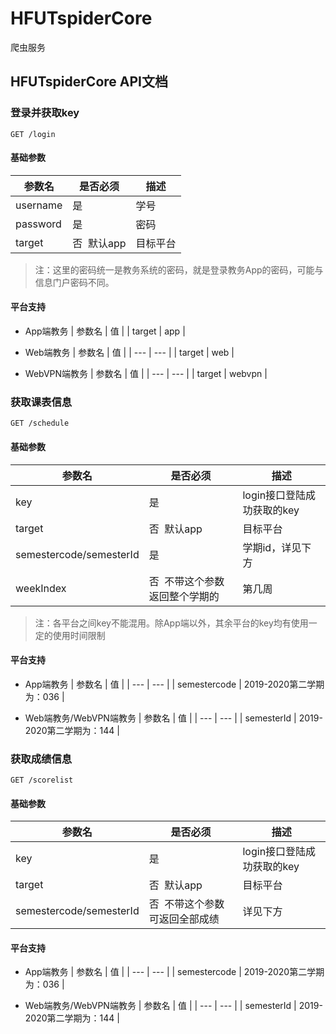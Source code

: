 # HFUTspiderCore
爬虫服务




## HFUTspiderCore  API文档




### 登录并获取key
```
GET /login 
```
#### 基础参数
| 参数名 | 是否必须 | 描述 |
| --- | --- | --- |
| username | 是 | 学号 |
| password | 是 | 密码 |
| target | 否  默认app | 目标平台 |

> 注：这里的密码统一是教务系统的密码，就是登录教务App的密码，可能与信息门户密码不同。

#### 平台支持

- App端教务
| 参数名 | 值 |
| target | app |

- Web端教务
| 参数名 | 值 |
| --- | --- |
| target | web |

- WebVPN端教务
| 参数名 | 值 |
| --- | --- |
| target | webvpn |



### 获取课表信息
```
GET /schedule
```
#### 基础参数
| 参数名 | 是否必须 | 描述 |
| --- | --- | --- |
| key | 是 | login接口登陆成功获取的key |
| target | 否  默认app | 目标平台 |
| semestercode/semesterId | 是 | 学期id，详见下方 |
| weekIndex | 否  不带这个参数返回整个学期的 | 第几周 |

> 注：各平台之间key不能混用。除App端以外，其余平台的key均有使用一定的使用时间限制

#### 平台支持

- App端教务
| 参数名 | 值 |
| --- | --- |
| semestercode | 2019-2020第二学期为：036 |

- Web端教务/WebVPN端教务
| 参数名 | 值 |
| --- | --- |
| semesterId | 2019-2020第二学期为：144 |



### 获取成绩信息
```
GET /scorelist
```

#### 基础参数
| 参数名 | 是否必须 | 描述 |
| --- | --- | --- |
| key | 是 | login接口登陆成功获取的key |
| target | 否  默认app | 目标平台 |
| semestercode/semesterId | 否  不带这个参数可返回全部成绩 | 详见下方 |

#### 平台支持

- App端教务
| 参数名 | 值 |
| --- | --- |
| semestercode | 2019-2020第二学期为：036 |

- Web端教务/WebVPN端教务
| 参数名 | 值 |
| --- | --- |
| semesterId | 2019-2020第二学期为：144 |






